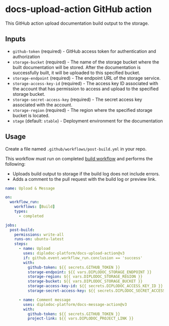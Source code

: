 # docs-upload-action GitHub action

This GitHub action upload documentation build output to the storage.

## Inputs

- `github-token` (required) - GitHub access token for authentication and authorization
- `storage-bucket` (required) - The name of the storage bucket where the built documentation will be stored. After the documentation is successfully built, it will be uploaded to this specified bucket.
- `storage-endpoint` (required) - The endpoint URL of the storage service.
- `storage-access-key-id` (required) - The access key ID associated with the account that has permission to access and upload to the specified storage bucket.
- `storage-secret-access-key` (required) - The secret access key associated with the account.
- `storage-region` (required) - The region where the specified storage bucket is located.
- `stage` (default: `stable`) - Deployment environment for the documentation

## Usage

Create a file named `.github/workflows/post-build.yml` in your repo.

This workflow must run on completed [build workflow](https://github.com/diplodoc-platform/docs-build-action) and performs the following:
- Uploads build output to storage if the build log does not include errors.
- Adds a comment to the pull request with the build log or preview link.

```yaml
name: Upload & Message

on:
  workflow_run:
    workflows: [Build]
    types:
      - completed

jobs:
  post-build:
    permissions: write-all
    runs-on: ubuntu-latest
    steps:
      - name: Upload
        uses: diplodoc-platform/docs-upload-action@v3
        if: github.event.workflow_run.conclusion == 'success'
        with:
          github-token: ${{ secrets.GITHUB_TOKEN }}
          storage-endpoint: ${{ vars.DIPLODOC_STORAGE_ENDPOINT }}
          storage-region: ${{ vars.DIPLODOC_STORAGE_REGION }}
          storage-bucket: ${{ vars.DIPLODOC_STORAGE_BUCKET }}
          storage-access-key-id: ${{ secrets.DIPLODOC_ACCESS_KEY_ID }}
          storage-secret-access-key: ${{ secrets.DIPLODOC_SECRET_ACCESS_KEY }}

      - name: Comment message
        uses: diplodoc-platform/docs-message-action@v3
        with:
          github-token: ${{ secrets.GITHUB_TOKEN }}
          project-link: ${{ vars.DIPLODOC_PROJECT_LINK }}
```
